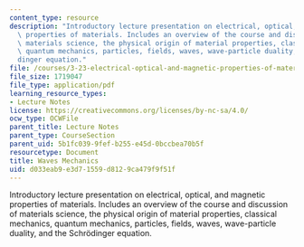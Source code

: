 ```yaml
---
content_type: resource
description: "Introductory lecture presentation on electrical, optical, and magnetic\
  \ properties of materials. Includes an overview of the course and discussion of\
  \ materials science, the physical origin of material properties, classical mechanics,\
  \ quantum mechanics, particles, fields, waves, wave-particle duality, and  the Schr\xF6\
  dinger equation."
file: /courses/3-23-electrical-optical-and-magnetic-properties-of-materials-fall-2007/d033eab9e3d71559d8129ca479f9f51f_lec1.pdf
file_size: 1719047
file_type: application/pdf
learning_resource_types:
- Lecture Notes
license: https://creativecommons.org/licenses/by-nc-sa/4.0/
ocw_type: OCWFile
parent_title: Lecture Notes
parent_type: CourseSection
parent_uid: 5b1fc039-9fef-b255-e45d-0bccbea70b5f
resourcetype: Document
title: Waves Mechanics
uid: d033eab9-e3d7-1559-d812-9ca479f9f51f
---
```

Introductory lecture presentation on electrical, optical, and magnetic properties of materials. Includes an overview of the course and discussion of materials science, the physical origin of material properties, classical mechanics, quantum mechanics, particles, fields, waves, wave-particle duality, and  the Schrödinger equation.